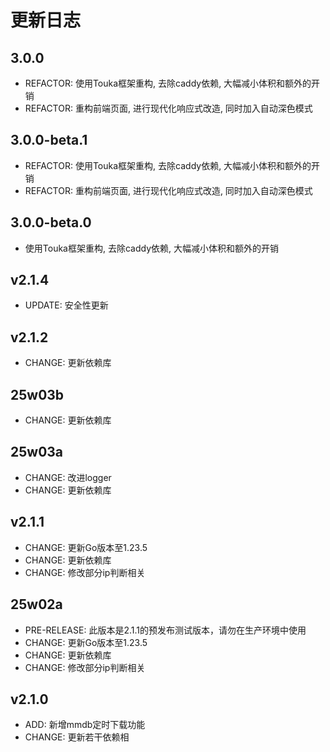 # 更新日志

3.0.0
---
- REFACTOR: 使用Touka框架重构, 去除caddy依赖, 大幅减小体积和额外的开销
- REFACTOR: 重构前端页面, 进行现代化响应式改造, 同时加入自动深色模式

3.0.0-beta.1
---
- REFACTOR: 使用Touka框架重构, 去除caddy依赖, 大幅减小体积和额外的开销
- REFACTOR: 重构前端页面, 进行现代化响应式改造, 同时加入自动深色模式

3.0.0-beta.0
---
- 使用Touka框架重构, 去除caddy依赖, 大幅减小体积和额外的开销

v2.1.4
--- 
- UPDATE: 安全性更新

v2.1.2
---
- CHANGE: 更新依赖库

25w03b
---
- CHANGE: 更新依赖库

25w03a
---
- CHANGE: 改进logger
- CHANGE: 更新依赖库

v2.1.1
---
- CHANGE: 更新Go版本至1.23.5
- CHANGE: 更新依赖库
- CHANGE: 修改部分ip判断相关

25w02a
---
- PRE-RELEASE: 此版本是2.1.1的预发布测试版本，请勿在生产环境中使用
- CHANGE: 更新Go版本至1.23.5
- CHANGE: 更新依赖库
- CHANGE: 修改部分ip判断相关

v2.1.0
---
- ADD: 新增mmdb定时下载功能
- CHANGE: 更新若干依赖相